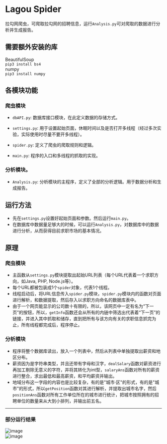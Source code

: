 # Lagou Spider
拉勾网爬虫，可爬取拉勾网的招聘信息，运行`Analysis.py`可对爬取的数据进行分析并生成报告。  
## 需要额外安装的库
BeautifulSoup  
`pip3 install bs4`  
numpy  
`pip3 install numpy`  
## 各模块功能  
### 爬虫模块  

* `dbAPI.py`:  数据库接口模块，在此定义数据的存储方式。

* `settings.py`:  用于设置起始页面，休眠时间以及是否打开多线程（经过多次实验，实际使用时尽量不要开多线程）。

* `spider.py`:  定义了爬虫的爬取规则和逻辑。

* `main.py`:  程序的入口和多线程的抓取的实现。  

### 分析模块。
* `Analysis.py`:  分析模块的主程序，定义了全部的分析逻辑。用于数据分析和生成报告。

## 运行方法
* 先在`settings.py`设置好起始页面和参数。然后运行`main.py`。   
* 在数据库中数据量足够大的时候，可以运行`Analysis.py`，对数据库中的数据进行分析，从而获得目前求职市场的基本情况。


## 原理  
### 爬虫模块  
* 主函数从`settings.py`模块提取出起始URL列表（每个URL代表着一个求职方向，如Java, PHP, Node.js等）。  
* 每个URL都被包装成1个`spider`对象，代表1个线程。   
* 线程启动后，将URL信息传入`spider.py`模块，`spider.py`模块内的函数对页面进行解析，和数据提取，然后存入以求职方向命名的数据库表中。  
* 由于一个网页能显示的公司数十有限的，所以，该网页中一定有名为“下一页”的按钮，所以，`getInfo`函数还会从所有的内链中筛选出代表着“下一页”的链接，并进入其中抓取和储存，直到把所有与该方向有关的求职信息抓完为止，所有线程都完成后，程序停止。   

### 分析模块  
* 程序将整个数据库读出，放入一个列表中，然后从列表中单独提取出薪资和地区分布。
* 薪资因为是字符串类型，并且还带有字母和汉字，`dealSalary`函数对薪资进行再加工剔除无意义的字符，并将其转化为int型，`salaryAns`函数对所有的薪资进行整合，求出最低和最高薪资，和平均薪资并输出。
* 地域分布这一字段的内容也是比较复杂，有的是"城市·区"的形式，有的是"城市"的形式，所以`getPosition`函数对其进行解析，并提取出城市名字，然后`positionAns`函数对所有工作单位所在的城市进行统计，把城市按照拥有的招聘单位的数量来从大到小排列，并输出前五名。


*********  
### 部分运行结果
![image](/example.png)  
![image](/example1.png)   


